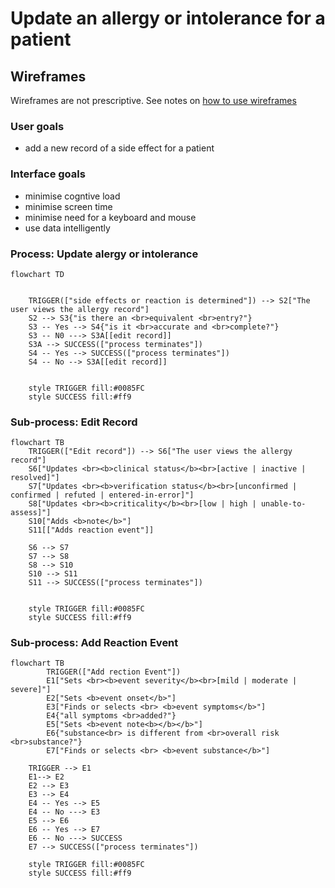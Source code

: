 # Update an allergy or intolerance for a patient

## Wireframes

Wireframes are not prescriptive. See notes on [how to use wireframes](../index.md#understanding-wireframes)

### User goals

* add a new record of a side effect for a patient

### Interface goals

* minimise cogntive load
* minimise screen time 
* minimise need for a keyboard and mouse
* use data intelligently



### Process: Update alergy or intolerance 


```mermaid
flowchart TD
 

    TRIGGER(["side effects or reaction is determined"]) --> S2["The user views the allergy record"]
    S2 --> S3{"is there an <br>equivalent <br>entry?"}
    S3 -- Yes --> S4{"is it <br>accurate and <br>complete?"}
    S3 -- N0 ---> S3A[[edit record]]
    S3A --> SUCCESS(["process terminates"])
    S4 -- Yes --> SUCCESS(["process terminates"])
    S4 -- No --> S3A[[edit record]]


    style TRIGGER fill:#0085FC
    style SUCCESS fill:#ff9
```



### Sub-process: Edit Record

```mermaid
flowchart TB
    TRIGGER(["Edit record"]) --> S6["The user views the allergy record"] 
    S6["Updates <br><b>clinical status</b><br>[active | inactive | resolved]"]
    S7["Updates <br><b>verification status</b><br>[unconfirmed | confirmed | refuted | entered-in-error]"]
    S8["Updates <br><b>criticality</b><br>[low | high | unable-to-assess]"]
    S10["Adds <b>note</b>"]
    S11[["Adds reaction event"]]

    S6 --> S7
    S7 --> S8
    S8 --> S10
    S10 --> S11
	S11 --> SUCCESS(["process terminates"])


    style TRIGGER fill:#0085FC
    style SUCCESS fill:#ff9
```



### Sub-process:  Add Reaction Event

```mermaid
flowchart TB
    	TRIGGER(["Add rection Event"]) 
    	E1["Sets <br><b>event severity</b><br>[mild | moderate | severe]"]
        E2["Sets <b>event onset</b>"]
        E3["Finds or selects <br> <b>event symptoms</b>"]
        E4{"all symptoms <br>added?"}
        E5["Sets <b>event note<b></b></b>"]
        E6{"substance<br> is different from <br>overall risk <br>substance?"}
        E7["Finds or selects <br> <b>event substance</b>"]
        
    TRIGGER --> E1    
    E1--> E2
    E2 --> E3
    E3 --> E4
    E4 -- Yes --> E5
    E4 -- No ---> E3
	E5 --> E6
	E6 -- Yes --> E7
    E6 -- No ---> SUCCESS
	E7 --> SUCCESS(["process terminates"])

    style TRIGGER fill:#0085FC
    style SUCCESS fill:#ff9
```

